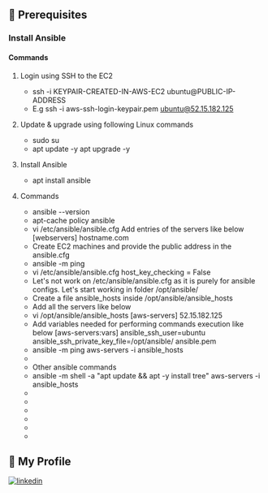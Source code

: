 ## 🧰 Prerequisites

### Install Ansible

#### Commands
1. Login using SSH to the EC2
   - ssh -i KEYPAIR-CREATED-IN-AWS-EC2 ubuntu@PUBLIC-IP-ADDRESS
   - E.g ssh -i aws-ssh-login-keypair.pem ubuntu@52.15.182.125
   
2. Update & upgrade using following Linux commands 
   - sudo su
   - apt update -y
   apt upgrade -y

3. Install Ansible
   - apt install ansible

4. Commands
   - ansible --version
   - apt-cache policy ansible
   - vi /etc/ansible/ansible.cfg
    Add entries of the servers like below
	[webservers]
	hostname.com
   - Create EC2 machines and provide the public address in the ansible.cfg
   - ansible -m ping <inventory-group>
   - vi /etc/ansible/ansible.cfg
    host_key_checking = False
   - Let's not work on /etc/ansible/ansible.cfg as it is purely for ansible configs. Let's start working in folder /opt/ansible/
   - Create a file ansible_hosts inside /opt/ansible/ansible_hosts
   - Add all the servers like below
   - vi /opt/ansible/ansible_hosts
   	 [aws-servers]
	 52.15.182.125
   - Add variables needed for performing commands execution like below
     [aws-servers:vars]
     ansible_ssh_user=ubuntu
     ansible_ssh_private_key_file=/opt/ansible/ ansible.pem
   - ansible -m ping aws-servers -i ansible_hosts
   - 
   - Other ansible commands
   - ansible -m shell -a "apt update && apt -y install tree" aws-servers -i ansible_hosts
   - 
   - 
   - 
   - 
   - 
   - 

## 🔗 My Profile
[![linkedin](https://img.shields.io/badge/linkedin-0A66C2?style=for-the-badge&logo=linkedin&logoColor=white)](https://www.linkedin.com/in/madan-lanka-0368a9b)
